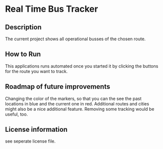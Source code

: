 # Real Time Bus Tracker

## Description
The current project shows all operational busses of the chosen route.


## How to Run 
This applications runs automated once you started it by clicking the buttons for the route you want to track.

## Roadmap of future improvements
Changing the color of the markers, so that you can the see the past locations in blue and the current one in red.
Additional routes and cities might also be a nice additional feature.
Removing some tracking would be useful, too.



## License information
see seperate license file.

